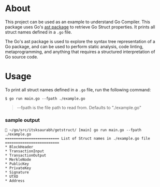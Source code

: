 # About

This project can be used as an example to understand Go Compiler. 
This package uses Go's [ast package](https://pkg.go.dev/go/ast) to retrieve Go Struct properties. It prints all struct names defined in a `.go` file.

The Go's ast package is used to explore the syntax tree representation of a Go package, and can be used to perform static analysis, code linting, metaprogramming, and anything that requires a structured interpretation of Go source code.


# Usage

To print all struct names defined in a `.go` file, run the following command:
```
$ go run main.go --fpath ./example.go 
```

> --fpath is the file path to read from. Defaults to "./example.go"

### sample output

```
 ~/go/src/itsksaurabh/getstruct/ [main] go run main.go --fpath ./example.go 
========================= List of Struct names in ./example.go file =========================
* BlockHeader
* TransactionInput
* TransactionOutput
* MerkleNode
* PublicKey
* PrivateKey
* Signature
* UTXO
* Address
```
